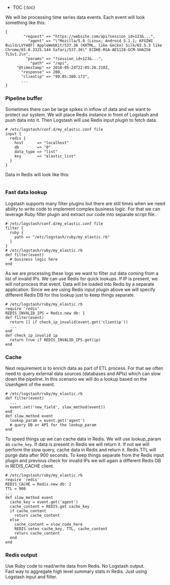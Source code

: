 
* TOC
{:toc}

We will be processing time series data events.  Each event will look something like this:

```
{
        "request" => "https://website.com/api?session_id=123&...",
          "agent" => "\"Mozilla/5.0 (Linux; Android 5.1.1; KFGIWI Build/LVY48F) AppleWebKit/537.36 (KHTML, like Gecko) Silk/65.5.3 like Chrome/65.0.3325.144 Safari/537.36\" ECDHE-RSA-AES128-GCM-SHA256 TLSv1.2\n",
         "params" => "?session_id=123&...",
           "path" => "/api",
     "@timestamp" => 2018-05-24T22:05:26.210Z,
       "response" => 200,
       "clientip" => "99.85.100.173",
       ...
}
```

### Pipeline buffer

Sometimes there can be large spikes in inflow of data and we want to protect our system.  We will place Redis instance in front of Logstash and push data into it.  Then Logstash will use Redis input plugin to fetch data.  

```
# /etc/logstash/conf.d/my_elastic.conf file
input {
  redis {
    host      => "localhost"
    db        => "0"
    data_type => "list"
    key       => "elastic_list"
  }
}
```

Data in Redis will look like this:

```

```

### Fast data lookup

Logstash supports many filter plugins but there are still times when we need ability to write code to implement complex business logic.  For that we can leverage Ruby filter plugin and extract our code into separate script file.  

```
# /etc/logstash/conf.d/my_elastic.conf file
filter {
  ruby {
    path => "/etc/logstash/ruby/my_elastic.rb"
  }
}
# /etc/logstash/ruby/my_elastic.rb
def filter(event)
  # business logic here
end
```

As we are processing these logs we want to filter out data coming from a list of invalid IPs.  We can use Redis for quick lookups.  If IP is present, we will not process that event.  Data will be loaded into Redis by a separate application.  Since we are using Redis input plugin above we will specify different Redis DB for this lookup just to keep things separate.  

```
# /etc/logstash/ruby/my_elastic.rb
require 'redis'
REDIS_INVALID_IPS = Redis.new db: 1
def filter(event)
  return [] if check_ip_invalid(event.get('clientip'))
  ...
end
def check_ip_invalid ip
  return true if REDIS_INVALID_IPS.get(ip)
end
```

### Cache

Next requirement is to enrich data as part of ETL process.  For that we often need to query external data sources (databases and APIs) which can slow down the pipeline.  In this scenario we will do a lookup based on the UserAgent of the event.

```
# /etc/logstash/ruby/my_elastic.rb
def filter(event)
  ...
  event.set('new_field', slow_method(event))
end
def slow_method event
  lookup_param = event.get('agent')
  # query DB or API for the lookup_param
end
```

To speed things up we can cache data in Redis.  We will use lookup_param as `cache_key`.  If data is present in Redis we will return it.  If not we will perform the slow query, cache data in Redis and return it.  Redis TTL will purge data after 900 seconds.  To keep things separate from the Redis input plugin and previous check for invalid IPs we will again a different Redis DB in REDIS_CACHE client.  

```
# /etc/logstash/ruby/my_elastic.rb
require 'redis'
REDIS_CACHE = Redis.new db: 2
TTL = 900
...
def slow_method event
  cache_key = event.get('agent')
  cache_content = REDIS.get cache_key
  if cache_content
    return cache_content
  else
    cache_content = slow_code_here
    REDIS.setex cache_key, TTL, cache_content
    return cache_content
  end
end
```

### Redis output

Use Ruby code to read/write data from Redis.  No Logstash output.  
Fast way to aggregate high level summary stats in Redis.  Just using Logstash input and filter.  
